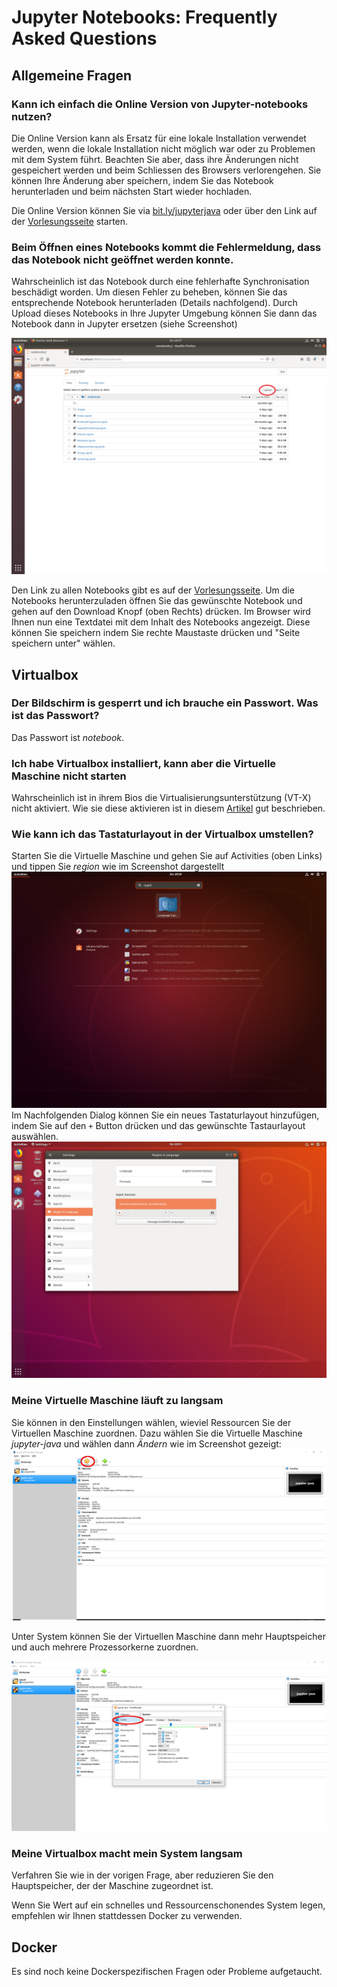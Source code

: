 # Jupyter Notebooks: Frequently Asked Questions

## Allgemeine Fragen

### Kann ich  einfach die Online Version von Jupyter-notebooks nutzen?

Die Online Version kann als Ersatz für eine lokale Installation verwendet werden, wenn die lokale Installation nicht möglich war oder zu Problemen mit dem System führt. Beachten Sie aber, dass ihre Änderungen nicht gespeichert werden und beim Schliessen des Browsers verlorengehen. Sie können Ihre Änderung aber speichern, indem Sie das Notebook herunterladen und beim nächsten Start wieder hochladen. 

Die Online Version können Sie via [bit.ly/jupyterjava](bit.ly/jupyterjava) oder über den Link auf der [Vorlesungsseite](https://dmi.unibas.ch/de/studium/computer-science-informatik/lehrangebot-hs19/vorlesung-grundlagen-der-programmierung/) starten. 


### Beim Öffnen eines Notebooks kommt die Fehlermeldung, dass das Notebook nicht geöffnet werden konnte. 

Wahrscheinlich ist das Notebook durch eine fehlerhafte Synchronisation beschädigt worden. Um diesen Fehler zu beheben, können Sie das entsprechende Notebook herunterladen (Details nachfolgend). Durch Upload dieses Notebooks in Ihre Jupyter Umgebung können Sie dann das Notebook dann in Jupyter ersetzen (siehe Screenshot) 

![upload](images/upload.png)


Den Link zu allen Notebooks gibt es auf der [Vorlesungsseite](https://dmi.unibas.ch/de/studium/computer-science-informatik/lehrangebot-hs19/vorlesung-grundlagen-der-programmierung/). Um die Notebooks herunterzuladen öffnen Sie das gewünschte Notebook und gehen auf den Download Knopf (oben Rechts) drücken. Im Browser wird Ihnen nun eine Textdatei mit dem Inhalt des Notebooks angezeigt. Diese können Sie speichern indem Sie rechte Maustaste drücken und "Seite speichern unter" wählen. 

## Virtualbox

### Der Bildschirm is gesperrt und ich brauche ein Passwort. Was ist das Passwort?
Das Passwort ist *notebook*.


### Ich habe Virtualbox installiert, kann aber die Virtuelle Maschine nicht starten
Wahrscheinlich ist in ihrem Bios die Virtualisierungsunterstützung (VT-X) nicht aktiviert. Wie sie diese aktivieren ist in diesem [Artikel](https://www.tactig.com/enable-intel-vt-x-amd-virtualization-pc-vmware-virtualbox/) gut beschrieben.

### Wie kann ich das Tastaturlayout in der Virtualbox umstellen?

Starten Sie die Virtuelle Maschine und gehen Sie auf Activities (oben Links) und tippen Sie *region* wie im Screenshot dargestellt
![keyboard1](images/select-keyboard-1.png)
Im Nachfolgenden Dialog können Sie ein neues Tastaturlayout hinzufügen, indem Sie auf den ```+``` Button drücken und das gewünschte Tastaurlayout auswählen.
![keyboard1](images/select-keyboard-2.png)


### Meine Virtuelle Maschine läuft zu langsam 

Sie können in den Einstellungen wählen, wieviel Ressourcen Sie der Virtuellen Maschine zuordnen. Dazu wählen Sie die Virtuelle Maschine *jupyter-java* und wählen dann *Ändern* wie im Screenshot gezeigt:
![vbox1](images/vbox.png)

Unter System können Sie der Virtuellen Maschine dann mehr Hauptspeicher und auch mehrere Prozessorkerne zuordnen.

![vbox1](images/vbox-2.png)

### Meine Virtualbox macht mein System langsam

Verfahren Sie wie in der vorigen Frage, aber reduzieren Sie den Hauptspeicher, der der Maschine zugeordnet ist. 

Wenn Sie Wert auf ein schnelles und Ressourcenschonendes System legen, empfehlen wir Ihnen stattdessen Docker zu verwenden. 


## Docker 

Es sind noch keine Dockerspezifischen Fragen oder Probleme aufgetaucht. 